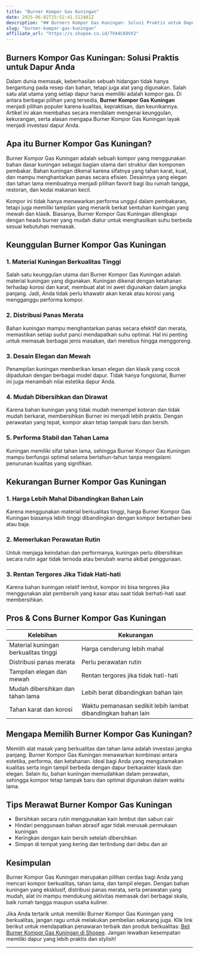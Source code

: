 ```yaml
---
title: "Burner Kompor Gas Kuningan"
date: 2025-06-02T15:52:41.512481Z
description: "## Burners Kompor Gas Kuningan: Solusi Praktis untuk Dapur Anda..."
slug: "burner-kompor-gas-kuningan"
affiliate_url: "https://s.shopee.co.id/7V44C68VX2"
---
```

## Burners Kompor Gas Kuningan: Solusi Praktis untuk Dapur Anda

Dalam dunia memasak, keberhasilan sebuah hidangan tidak hanya bergantung pada resep dan bahan, tetapi juga alat yang digunakan. Salah satu alat utama yang setiap dapur harus memiliki adalah kompor gas. Di antara berbagai pilihan yang tersedia, **Burner Kompor Gas Kuningan** menjadi pilihan populer karena kualitas, kepraktisan, dan keunikannya. Artikel ini akan membahas secara mendalam mengenai keunggulan, kekurangan, serta alasan mengapa Burner Kompor Gas Kuningan layak menjadi investasi dapur Anda.

## Apa itu Burner Kompor Gas Kuningan?

Burner Kompor Gas Kuningan adalah sebuah kompor yang menggunakan bahan dasar kuningan sebagai bagian utama dari struktur dan komponen pembakar. Bahan kuningan dikenal karena sifatnya yang tahan karat, kuat, dan mampu menghantarkan panas secara efisien. Desainnya yang elegan dan tahan lama membuatnya menjadi pilihan favorit bagi ibu rumah tangga, restoran, dan kedai makanan kecil.

Kompor ini tidak hanya menawarkan performa unggul dalam pembakaran, tetapi juga memiliki tampilan yang menarik berkat sentuhan kuningan yang mewah dan klasik. Biasanya, Burner Kompor Gas Kuningan dilengkapi dengan heads burner yang mudah diatur untuk menghasilkan suhu berbeda sesuai kebutuhan memasak.

## Keunggulan Burner Kompor Gas Kuningan

### 1. Material Kuningan Berkualitas Tinggi

Salah satu keunggulan utama dari Burner Kompor Gas Kuningan adalah material kuningan yang digunakan. Kuningan dikenal dengan ketahanan terhadap korosi dan karat, membuat alat ini awet digunakan dalam jangka panjang. Jadi, Anda tidak perlu khawatir akan kerak atau korosi yang mengganggu performa kompor.

### 2. Distribusi Panas Merata

Bahan kuningan mampu menghantarkan panas secara efektif dan merata, memastikan setiap sudut panci mendapatkan suhu optimal. Hal ini penting untuk memasak berbagai jenis masakan, dari merebus hingga menggoreng.

### 3. Desain Elegan dan Mewah

Penampilan kuningan memberikan kesan elegan dan klasik yang cocok dipadukan dengan berbagai model dapur. Tidak hanya fungsional, Burner ini juga menambah nilai estetika dapur Anda.

### 4. Mudah Dibersihkan dan Dirawat

Karena bahan kuningan yang tidak mudah menempel kotoran dan tidak mudah berkarat, membersihkan Burner ini menjadi lebih praktis. Dengan perawatan yang tepat, kompor akan tetap tampak baru dan bersih.

### 5. Performa Stabil dan Tahan Lama

Kuningan memiliki sifat tahan lama, sehingga Burner Kompor Gas Kuningan mampu berfungsi optimal selama bertahun-tahun tanpa mengalami penurunan kualitas yang signifikan.

## Kekurangan Burner Kompor Gas Kuningan

### 1. Harga Lebih Mahal Dibandingkan Bahan Lain

Karena menggunakan material berkualitas tinggi, harga Burner Kompor Gas Kuningan biasanya lebih tinggi dibandingkan dengan kompor berbahan besi atau baja.

### 2. Memerlukan Perawatan Rutin

Untuk menjaga keindahan dan performanya, kuningan perlu dibersihkan secara rutin agar tidak ternoda atau berubah warna akibat penggunaan.

### 3. Rentan Tergores Jika Tidak Hati-hati

Karena bahan kuningan relatif lembut, kompor ini bisa tergores jika menggunakan alat pembersih yang kasar atau saat tidak berhati-hati saat membersihkan.

## Pros & Cons Burner Kompor Gas Kuningan

| Kelebihan                                           | Kekurangan                                            |
|-----------------------------------------------------|-------------------------------------------------------|
| Material kuningan berkualitas tinggi              | Harga cenderung lebih mahal                         |
| Distribusi panas merata                            | Perlu perawatan rutin                              |
| Tampilan elegan dan mewah                         | Rentan tergores jika tidak hati-hati               |
| Mudah dibersihkan dan tahan lama                 | Lebih berat dibandingkan bahan lain                |
| Tahan karat dan korosi                          | Waktu pemanasan sedikit lebih lambat dibandingkan bahan lain |

## Mengapa Memilih Burner Kompor Gas Kuningan?

Memilih alat masak yang berkualitas dan tahan lama adalah investasi jangka panjang. Burner Kompor Gas Kuningan menawarkan kombinasi antara estetika, performa, dan ketahanan. Ideal bagi Anda yang mengutamakan kualitas serta ingin tampil berbeda dengan dapur berkarakter klasik dan elegan. Selain itu, bahan kuningan memudahkan dalam perawatan, sehingga kompor tetap tampak baru dan optimal digunakan dalam waktu lama.

## Tips Merawat Burner Kompor Gas Kuningan

- Bersihkan secara rutin menggunakan kain lembut dan sabun cair
- Hindari penggunaan bahan abrasif agar tidak merusak permukaan kuningan
- Keringkan dengan kain bersih setelah dibersihkan
- Simpan di tempat yang kering dan terlindung dari debu dan air

## Kesimpulan

Burner Kompor Gas Kuningan merupakan pilihan cerdas bagi Anda yang mencari kompor berkualitas, tahan lama, dan tampil elegan. Dengan bahan kuningan yang eksklusif, distribusi panas merata, serta perawatan yang mudah, alat ini mampu mendukung aktivitas memasak dari berbagai skala, baik rumah tangga maupun usaha kuliner.

Jika Anda tertarik untuk memiliki Burner Kompor Gas Kuningan yang berkualitas, jangan ragu untuk melakukan pembelian sekarang juga. Klik link berikut untuk mendapatkan penawaran terbaik dan produk berkualitas: [Beli Burner Kompor Gas Kuningan di Shopee](https://s.shopee.co.id/7V44C68VX2). Jangan lewatkan kesempatan memiliki dapur yang lebih praktis dan stylish!

---